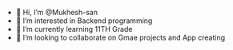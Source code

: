 - 👋 Hi, I’m @Mukhesh-san
- 👀 I’m interested in Backend programming
- 🌱 I’m currently learning 11TH Grade
- 💞️ I’m looking to collaborate on Gmae projects and App creating


<!---
Mukhesh-san/Mukhesh-san is a ✨ special ✨ repository because its `README.md` (this file) appears on your GitHub profile.
You can click the Preview link to take a look at your changes.
--->
